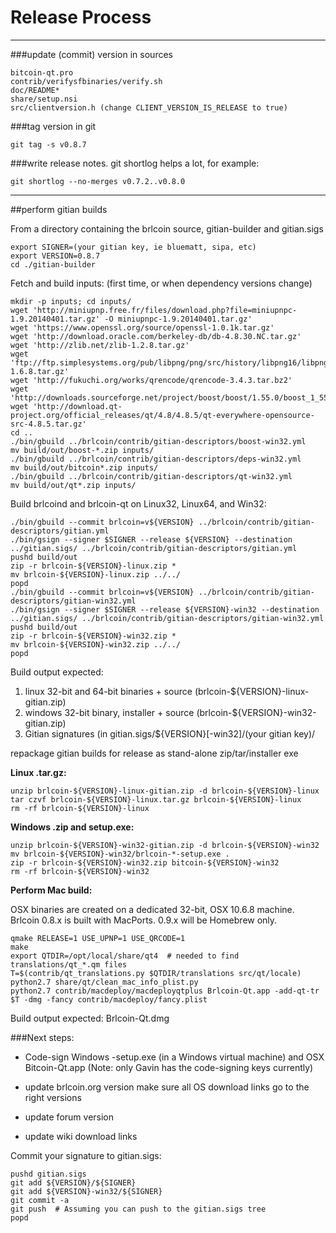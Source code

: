 Release Process
====================

* * *

###update (commit) version in sources


	bitcoin-qt.pro
	contrib/verifysfbinaries/verify.sh
	doc/README*
	share/setup.nsi
	src/clientversion.h (change CLIENT_VERSION_IS_RELEASE to true)

###tag version in git

	git tag -s v0.8.7

###write release notes. git shortlog helps a lot, for example:

	git shortlog --no-merges v0.7.2..v0.8.0

* * *

##perform gitian builds

 From a directory containing the brlcoin source, gitian-builder and gitian.sigs
  
	export SIGNER=(your gitian key, ie bluematt, sipa, etc)
	export VERSION=0.8.7
	cd ./gitian-builder

 Fetch and build inputs: (first time, or when dependency versions change)

	mkdir -p inputs; cd inputs/
	wget 'http://miniupnp.free.fr/files/download.php?file=miniupnpc-1.9.20140401.tar.gz' -O miniupnpc-1.9.20140401.tar.gz'
	wget 'https://www.openssl.org/source/openssl-1.0.1k.tar.gz'
	wget 'http://download.oracle.com/berkeley-db/db-4.8.30.NC.tar.gz'
	wget 'http://zlib.net/zlib-1.2.8.tar.gz'
	wget 'ftp://ftp.simplesystems.org/pub/libpng/png/src/history/libpng16/libpng-1.6.8.tar.gz'
	wget 'http://fukuchi.org/works/qrencode/qrencode-3.4.3.tar.bz2'
	wget 'http://downloads.sourceforge.net/project/boost/boost/1.55.0/boost_1_55_0.tar.bz2'
	wget 'http://download.qt-project.org/official_releases/qt/4.8/4.8.5/qt-everywhere-opensource-src-4.8.5.tar.gz'
	cd ..
	./bin/gbuild ../brlcoin/contrib/gitian-descriptors/boost-win32.yml
	mv build/out/boost-*.zip inputs/
	./bin/gbuild ../brlcoin/contrib/gitian-descriptors/deps-win32.yml
	mv build/out/bitcoin*.zip inputs/
	./bin/gbuild ../brlcoin/contrib/gitian-descriptors/qt-win32.yml
	mv build/out/qt*.zip inputs/

 Build brlcoind and brlcoin-qt on Linux32, Linux64, and Win32:
  
	./bin/gbuild --commit brlcoin=v${VERSION} ../brlcoin/contrib/gitian-descriptors/gitian.yml
	./bin/gsign --signer $SIGNER --release ${VERSION} --destination ../gitian.sigs/ ../brlcoin/contrib/gitian-descriptors/gitian.yml
	pushd build/out
	zip -r brlcoin-${VERSION}-linux.zip *
	mv brlcoin-${VERSION}-linux.zip ../../
	popd
	./bin/gbuild --commit brlcoin=v${VERSION} ../brlcoin/contrib/gitian-descriptors/gitian-win32.yml
	./bin/gsign --signer $SIGNER --release ${VERSION}-win32 --destination ../gitian.sigs/ ../brlcoin/contrib/gitian-descriptors/gitian-win32.yml
	pushd build/out
	zip -r brlcoin-${VERSION}-win32.zip *
	mv brlcoin-${VERSION}-win32.zip ../../
	popd

  Build output expected:

  1. linux 32-bit and 64-bit binaries + source (brlcoin-${VERSION}-linux-gitian.zip)
  2. windows 32-bit binary, installer + source (brlcoin-${VERSION}-win32-gitian.zip)
  3. Gitian signatures (in gitian.sigs/${VERSION}[-win32]/(your gitian key)/

repackage gitian builds for release as stand-alone zip/tar/installer exe

**Linux .tar.gz:**

	unzip brlcoin-${VERSION}-linux-gitian.zip -d brlcoin-${VERSION}-linux
	tar czvf brlcoin-${VERSION}-linux.tar.gz brlcoin-${VERSION}-linux
	rm -rf brlcoin-${VERSION}-linux

**Windows .zip and setup.exe:**

	unzip brlcoin-${VERSION}-win32-gitian.zip -d brlcoin-${VERSION}-win32
	mv brlcoin-${VERSION}-win32/brlcoin-*-setup.exe .
	zip -r brlcoin-${VERSION}-win32.zip bitcoin-${VERSION}-win32
	rm -rf brlcoin-${VERSION}-win32

**Perform Mac build:**

  OSX binaries are created on a dedicated 32-bit, OSX 10.6.8 machine.
  Brlcoin 0.8.x is built with MacPorts.  0.9.x will be Homebrew only.

	qmake RELEASE=1 USE_UPNP=1 USE_QRCODE=1
	make
	export QTDIR=/opt/local/share/qt4  # needed to find translations/qt_*.qm files
	T=$(contrib/qt_translations.py $QTDIR/translations src/qt/locale)
	python2.7 share/qt/clean_mac_info_plist.py
	python2.7 contrib/macdeploy/macdeployqtplus Brlcoin-Qt.app -add-qt-tr $T -dmg -fancy contrib/macdeploy/fancy.plist

 Build output expected: Brlcoin-Qt.dmg

###Next steps:

* Code-sign Windows -setup.exe (in a Windows virtual machine) and
  OSX Bitcoin-Qt.app (Note: only Gavin has the code-signing keys currently)

* update brlcoin.org version
  make sure all OS download links go to the right versions

* update forum version

* update wiki download links

Commit your signature to gitian.sigs:

	pushd gitian.sigs
	git add ${VERSION}/${SIGNER}
	git add ${VERSION}-win32/${SIGNER}
	git commit -a
	git push  # Assuming you can push to the gitian.sigs tree
	popd

